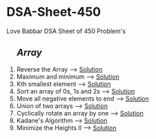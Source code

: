 # DSA-Sheet-450
Love Babbar DSA Sheet of 450 Problem's
<ol>
  <h2><i>Array</i></h2>
  <li>Reverse the Array --> <a href="https://github.com/sanskar1812/DSA-Sheet-450/blob/main/1_Reverse.java">Solution</a></li>
  <li>Maximum and minimum --> <a href="https://github.com/sanskar1812/DSA-Sheet-450/blob/main/2_maxmin.java">Solution</a></li>
  <li>Kth smallest element --> <a href="https://github.com/sanskar1812/DSA-Sheet-450/blob/main/3_Ksmallest.java">Solution</a></li>
  <li>Sort an array of 0s, 1s and 2s  --> <a href="https://github.com/sanskar1812/DSA-Sheet-450/blob/main/4_sort.java">Solution</a></li>
  <li>Move all negative elements to end  --> <a href="https://github.com/sanskar1812/DSA-Sheet-450/blob/main/5_move_all_negative.java">Solution</a></li>
  <li>Union of two arrays  --> <a href="https://github.com/sanskar1812/DSA-Sheet-450/blob/main/6_union.java">Solution</a></li>  
  <li>Cyclically rotate an array by one  --> <a href="https://github.com/sanskar1812/DSA-Sheet-450/blob/main/7_cyclically_rotate.java">Solution</a></li>  
  <li>Kadane's Algorithm  --> <a href="https://github.com/sanskar1812/DSA-Sheet-450/blob/main/8_Kadane_Algorithm.java">Solution</a></li>  
  <li>Minimize the Heights II  --> <a href="https://github.com/sanskar1812/DSA-Sheet-450/blob/main/9_Minimize the Heights II.java">Solution</a></li>  
</ol>
